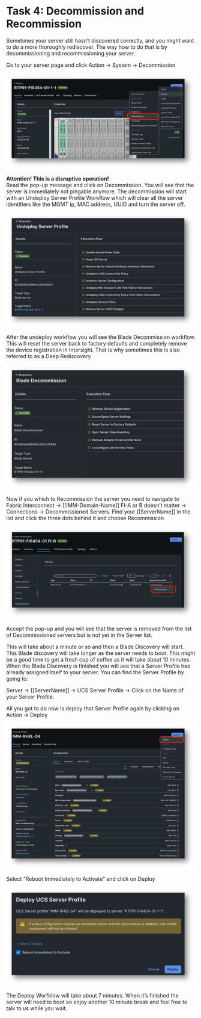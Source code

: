 # Task 4: Decommission and Recommission

Sometimes your server still hasn’t discovered correctly, and you might want to do a more thoroughly rediscover. The way how to do that is by decommissioning and recommissioning your server.

Go to your server page and click Action -> System -> Decommission

![Decommission 1](./Decommission1.png "Decommission 1")

**Attention! This is a disruptive operation!**  
Read the pop-up message and click on Decommission.
You will see that the server is immediately not pingable anymore. 
The decommission will start with an Undeploy Server Profile Workflow which will clear all the server identifiers like the MGMT ip, MAC address, UUID and turn the server off.

![Decommission 2](./Decommission2.png "Decommission 2")

After the undeploy workflow you will see the Blade Decommission workflow.
This will reset the server back to factory defaults and completely remove the device registration in Intersight. That is why sometimes this is also referred to as a Deep Rediscovery

![Decommission 3](./Decommission3.png "Decommission 3")

Now if you which to Recommission the server you need to navigate to
Fabric Interconnect -> [[IMM-Domain-Name]] FI-A or B doesn’t matter -> Connections -> Decommissioned Servers.
Find your [[ServerName]] in the list and click the three dots behind it and choose Recommission

![Decommission 4](./Decommission4.png "Decommission 4")

Accept the pop-up and you will see that the server is removed from the list of Decommissioned servers but is not yet in the Server list.

This will take about a minute or so and then a Blade Discovery will start. This Blade discovery will take longer as the server needs to boot. This might be a good time to get a fresh cup of coffee as it will take about 10 minutes.
When the Blade Discovery is finished you will see that a Server Profile has already assigned itself to your server. You can find the Server Profile by going to:

Server -> [[ServerName]] -> UCS Server Profile -> Click on the Name of your Server Profile.

All you got to do now is deploy that Server Profile again by clicking on Action -> Deploy

![Decommission 5](./Decommission5.png "Decommission 5")

Select “Reboot Immediately to Activate” and click on Deploy

![Decommission 6](./Decommission6.png "Decommission 6")

The Deploy Worfklow will take about 7 minutes. When it’s finished the server will need to boot so enjoy another 10 minute break and feel free to talk to us while you wait.